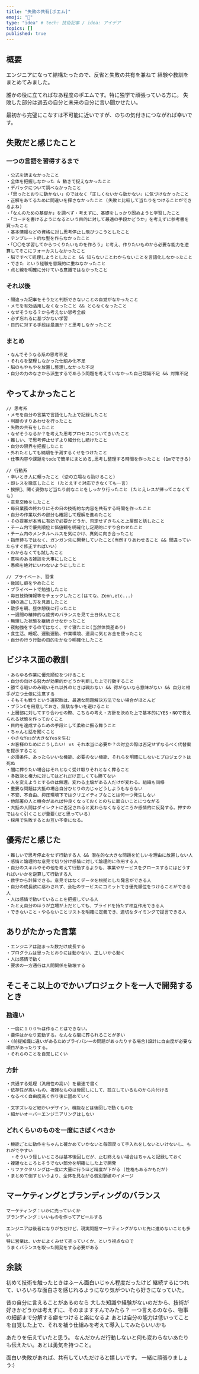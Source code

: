 ```yaml
---
title: "失敗の共有[ポエム]"
emoji: "🐚"
type: "idea" # tech: 技術記事 / idea: アイデア
topics: []
published: true
---
```

## 概要
エンジニアになって結構たったので、反省と失敗の共有を兼ねて
経験や教訓をまとめてみました。

誰かの役に立てればなあ程度のポエムです。特に独学で頑張っている方に。
失敗した部分は過去の自分と未来の自分に言い聞かせたい。

最初から完璧にこなすは不可能に近いですが、のちの気付きにつながれば幸いです。

## 失敗だと感じたこと
### 一つの言語を習得するまで
```
・公式を読まなかったこと
・全体を把握しなかった & 動きで捉えなかったこと
・デバックについて調べなかったこと
・「思ったとおりに動かない」のではなく「正しくないから動かない」に気づけなかったこと
・正解をあてるために間違いを探さなかったこと (失敗と比較して当たりをつけることができるよね)
・「なんのための基礎か」を調べず・考えずに、基礎をしっかり固めようと学習したこと
・「コードを書けるようになるという目的に対して最適の手段かどうか」を考えずに参考書を買ったこと
・基本情報などの資格に対し思考停止し飛びつこうとしたこと
・テンプレート的な型を作らなかったこと
・「〇〇を学習してからつくりたいものを作ろう」と考え、作りたいものから必要な能力を逆算してそこにフォーカスしなかったこと
・脳ですべて処理しようとしたこと && 知らないことわからないことを言語化しなかったこと 
・できた という経験を意識的に重ねなかったこと
・点と線を明確に分けている意識ではなかったこと
```
### それ以後
```
・間違った記事をそうだと判断できないことの自覚がなかったこと
・メモを有効活用しなくなったこと && とらなくなったこと
・なぜそうなる？から考えない思考全般
・必ず忘れるに基づかない学習
・目的に対する手段は最適か？と思考しなかったこと
```

### まとめ
```
・なんでそうなる系の思考不足
・それらを整理しなかった仕組み化不足
・脳のもやもやを放置し整理しなかった不足
・自分の力のなさから派生するであろう問題を考えていなかった自己認識不足 && 対策不足
```

## やってよかったこと 
```
// 思考系
・メモを自分の言葉で言語化した上で記録したこと
・判断のすりあわせを行ったこと
・失敗の共有をしたこと
・なぜそうなるか？を考えた思考プロセスについてきいたこと
・難しい、で思考停止せずより細分化し続けたこと
・自分の限界を把握したこと
・外れたとしても納期を予測するくせをつけたこと
・仕事内容や課題をtodoで簡単にまとめる,思考し整理する時間を作ったこと (1mでできる)

// 行動系
・辛いとき人に頼ったこと (逆の立場なら助けること)
・即レスを徹底したこと (たとえすぐ対応できなくても一言)
・挨拶、聞く姿勢など当たり前なことをしっかり行ったこと (たとえレスが帰ってこなくても)
・意見交換をしたこと 
・毎日業務の終わりにその日の技術的な内容を共有する時間を作ったこと
・自分の作業以外の部分も確認して理解を進めたこと
・その提案が本当に有効で必要かどうか、否定せずきちんと上層部と話したこと
・チーム内で優先順位と価値観を明確化し定期的にすり合わせたこと
・チーム内のメンタルヘルスを気にかけ、真剣に向き合ったこと
・指示待ちではなく、ガンガン先に開発していたこと(当然すりあわせること && 間違っていたらすぐ修正すればいい)
・わからなくても試したこと
・意味のある雑談を大事にしたこと
・愚痴を絶対にいわないようにしたこと

// プライベート、習慣
・後回し癖をやめたこと
・プライペートで勉強したこと
・毎日技術情報等をチェックしたこと(はてな、Zenn,etc...)
・朝の過ごし方を見直したこと
・散歩を朝、昼休憩後に行ったこと
・一週間の精神的な疲労のバランスを見て土日休んだこと
・無理した状態を継続させなかったこと
・夜勉強をするのではなく、すぐ寝たこと(当然体質差あり)
・食生活、睡眠、運動運動、作業環境、道具に気とお金を使ったこと
・自分の行う行動の目的をかなり明確化したこと
```

## ビジネス面の教訓
```
・あらゆる作業に優先順位をつけること
・自分の向ける努力が効果的かどうか判断した上で行動すること
・勝てる戦いのみ戦いそれ以外のときは戦わない && 得がないなら意味がない && 自分と相手が立つ土俵に注意する
・そもそも戦うという選択肢は、最適な問題解決方法でない場合がほとんど
・プランCを用意しておき、無駄な争いを避けること
・上層部に対してすり合わせの際、こちらの考え・方針を決めた上で基本的にYES・NOで答えられる状態を作っておくこと
・目的を達成するための手段として柔軟に振る舞うこと
・ちゃんと話を聞くこと
・小さなYesが大きなYesを生む
・お客様のためにこうしたい! vs それ本当に必要か？の対立の際は否定せずなるべく代替案を提示すること
・必須条件、あったらいいな機能、必要のない機能、それらを明確にしないとプロジェクトは死ぬ
・闇に葬りたい場合はそれとなく受け取りそれとなく葬ること
・多数決と権力に対してはどれだけ正しくても勝てない
・人を変えようとするのは無理。変わる土壌がある人だけが変わる。組織も同様
・重要な問題は大抵の場合自分ひとりの力じゃどうしようもならない
・不安、不自由、抑圧環境下ではクリエイティブなことは何一つ発生しない
・他部署の人と機会があれば仲良くなっておくとのちに面白いことにつながる
・大抵の人間はダイレクトに否定されると変わらなくなるどころか感情的に反発する。押すのではなく引くことが重要(だと思っている)
・採用で失敗するとお互い不幸になる。
```

## 優秀だと感じた
```
・難しいで思考停止をせず行動する人 && 潜在的な大きな問題を忙しいを理由に放置しない人
・感情と論理的な意見で切り分け感情に対して論理的に作用する人
・自分のスキルやその他を考えて行動するよりも、事業やサービスをグロースするにはどうすればいいかを逆算して行動する人
・数字から計算できる。意見ではなくデータを根拠とした発言ができる人
・自分の成長欲に惑わされず、会社のサービスにコミットでき優先順位をつけることができる人
・人は感情で動いていることを把握している人
・たとえ自分のほうが立場が上だとしても、プライドを持たず相互作用できる人
・できないこと・やらないことリストを明確に定義でき、適切なタイミングで提言できる人
```

## ありがたかった言葉
```
・エンジニアは詰まった数だけ成長する
・プログラムは思ったとおりには動かない、正しいから動く
・人は感情で動く
・要求の一方通行は人間関係を破壊する
```

## そこそこ以上のでかいプロジェクトを一人で開発するとき
### 勘違い
```
・一度に１００％は作ることはできない。
・要件はかなり変動する。なんなら闇に葬られることが多い
・(前提知識に違いがあるためプライバシーの問題があったりする場合)設計に自由度が必要な項目があったりする。
・それらのことを自覚しにくい
```

### 方針
```
・共通する処理（汎用性の高い）を最速で書く
・依存性が高いもの、複雑なものは後回しにして、孤立しているものから片付ける
・なるべく自由度高く作り後に固めていく

・文字ズレなど細かいデザイン、機能などは後回しで動くものを
・細かいオーバーエンジニアリングはしない
```

### どれくらいのものを一度にさばくべきか
```
・機能ごとに動作をちゃんと確かめていかないと毎回戻って手入れをしないといけないし、もれがでやすい
　・そういう怪しいところは基本後回しだが、止む終えない場合はちゃんと記録しておく
・複雑なところとそうでない部分を明確にした上で開発
・リファクタリングは一度に大量に行うほど精度が下がる (性格もあるかもだが)
・まとめて倒すというより、全体を見ながら個別撃破のイメージ
```

## マーケティングとブランディングのバランス
```
マーケティング：いかに売っていくか
ブランディング：いいものを作ってアピールする

エンジニアは後者になりがちだけど、現実問題マーケティングがないと先に進めないことも多い
特に営業は、いかによくみせて売っていくか、という視点なので
うまくバランスを取った開発をする必要がある
```

## 余談
初めて技術を触ったときはふーん面白いじゃん程度だったけど
継続するにつれて、いろいろな面白さを感じれるようになり気がついたら好きになっていた。

昔の自分に言えることがあるのなら
大した知識や経験がないのだから、技術が好きかどうかは考えずに、そのまますすんでみたら？
一つ言えるのなら、物事の細部まで分解する癖をつけると楽になるよ
あとは自分の能力は低いってことを自覚した上で、それを補う仕組みを考えて導入してみたらいいかも

あたりを伝えていたと思う。
なんだかんだ行動しないと何も変わらないあたりも伝えたい。あとは勇気を持つこと。

面白い失敗があれば、共有していただけると嬉しいです。
一緒に頑張りましょう:)



